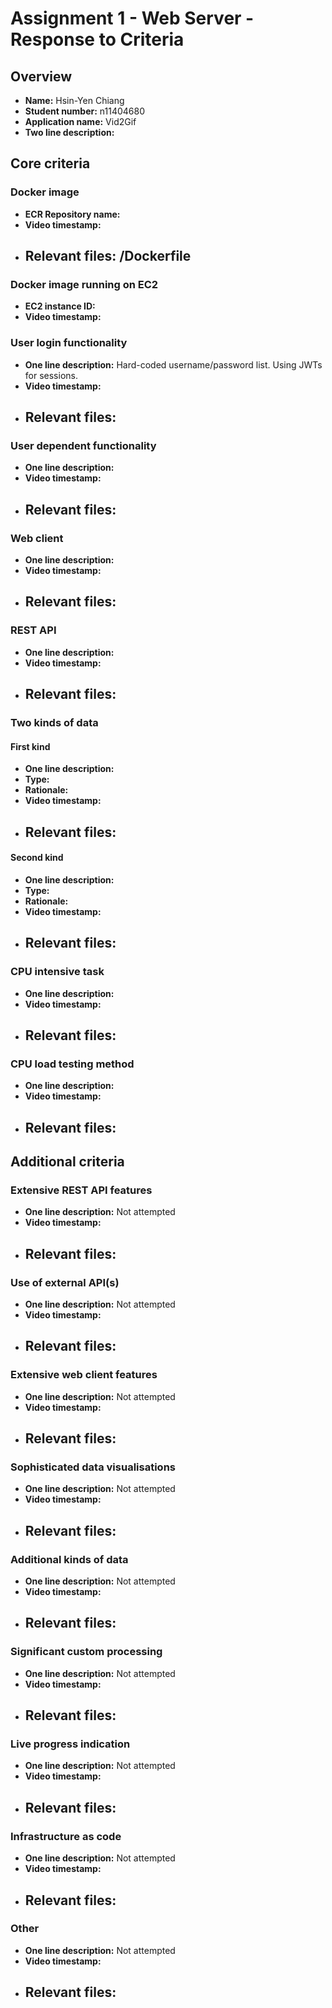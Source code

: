 Assignment 1 - Web Server - Response to Criteria
================================================

Overview
------------------------------------------------

- **Name:** Hsin-Yen Chiang
- **Student number:** n11404680
- **Application name:** Vid2Gif
- **Two line description:** 


Core criteria
------------------------------------------------

### Docker image

- **ECR Repository name:**
- **Video timestamp:**
- **Relevant files:**
    /Dockerfile
    - 

### Docker image running on EC2

- **EC2 instance ID:**
- **Video timestamp:**

### User login functionality

- **One line description:** Hard-coded username/password list.  Using JWTs for sessions.
- **Video timestamp:**
- **Relevant files:**
    - 

### User dependent functionality

- **One line description:**
- **Video timestamp:**
- **Relevant files:**
    - 

### Web client

- **One line description:**
- **Video timestamp:**
- **Relevant files:**
    - 

### REST API

- **One line description:**
- **Video timestamp:** 
- **Relevant files:**
    - 

### Two kinds of data

#### First kind

- **One line description:**
- **Type:**
- **Rationale:**
- **Video timestamp:**
- **Relevant files:**
    - 

#### Second kind

- **One line description:**
- **Type:**
- **Rationale:**
- **Video timestamp:**
- **Relevant files:**
  - 

### CPU intensive task

- **One line description:**
- **Video timestamp:** 
- **Relevant files:**
    - 

### CPU load testing method

- **One line description:**
- **Video timestamp:** 
- **Relevant files:**
    - 

Additional criteria
------------------------------------------------

### Extensive REST API features

- **One line description:** Not attempted
- **Video timestamp:**
- **Relevant files:**
    - 


### Use of external API(s)

- **One line description:** Not attempted
- **Video timestamp:**
- **Relevant files:**
    - 


### Extensive web client features

- **One line description:** Not attempted
- **Video timestamp:**
- **Relevant files:**
    - 


### Sophisticated data visualisations

- **One line description:** Not attempted
- **Video timestamp:**
- **Relevant files:**
    - 


### Additional kinds of data

- **One line description:** Not attempted
- **Video timestamp:**
- **Relevant files:**
    - 


### Significant custom processing

- **One line description:** Not attempted
- **Video timestamp:**
- **Relevant files:**
    - 


### Live progress indication

- **One line description:** Not attempted
- **Video timestamp:** 
- **Relevant files:**
    - 


### Infrastructure as code

- **One line description:** Not attempted
- **Video timestamp:** 
- **Relevant files:**
    - 


### Other

- **One line description:** Not attempted
- **Video timestamp:**
- **Relevant files:**
    - 


